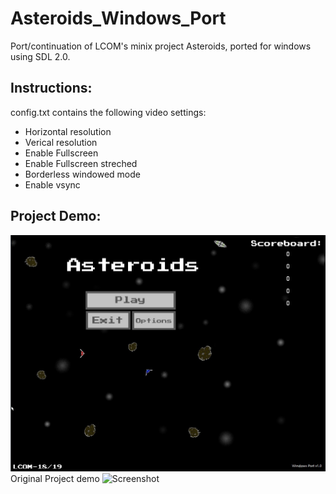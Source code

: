 # Asteroids_Windows_Port
Port/continuation of LCOM's minix project Asteroids, ported for windows using SDL 2.0. 

## Instructions:
config.txt contains the following video settings:
* Horizontal resolution
* Verical resolution
* Enable Fullscreen
* Enable Fullscreen streched
* Borderless windowed mode
* Enable vsync

## Project Demo:
![Screenshot](newmenu.jpg)
Original Project demo
![Screenshot](demo.gif)
